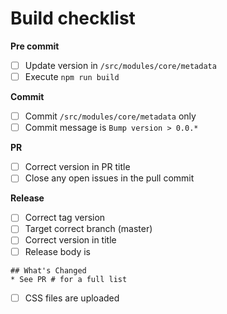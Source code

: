 # Build checklist
**Pre commit**
- [ ] Update version in `/src/modules/core/metadata`
- [ ] Execute `npm run build`

**Commit**
- [ ] Commit `/src/modules/core/metadata` only
- [ ] Commit message is `Bump version > 0.0.*`

**PR**
- [ ] Correct version in PR title
- [ ] Close any open issues in the pull commit

**Release**
- [ ] Correct tag version
- [ ] Target correct branch (master)
- [ ] Correct version in title
- [ ] Release body is
```
## What's Changed
* See PR # for a full list
```
- [ ] CSS files are uploaded
